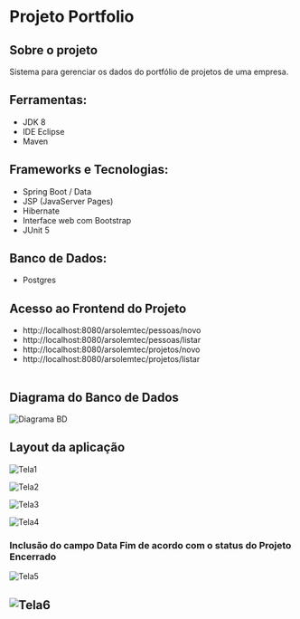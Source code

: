 # Projeto Portfolio

## Sobre o projeto

Sistema para gerenciar os dados do portfólio de projetos de uma empresa.


## Ferramentas:
- JDK 8
- IDE Eclipse
- Maven

## Frameworks e Tecnologias:
- Spring Boot / Data
- JSP (JavaServer Pages)
- Hibernate
- Interface web com Bootstrap
- JUnit 5

## Banco de Dados:
- Postgres

## Acesso ao Frontend do Projeto
- http://localhost:8080/arsolemtec/pessoas/novo
- http://localhost:8080/arsolemtec/pessoas/listar
- http://localhost:8080/arsolemtec/projetos/novo
- http://localhost:8080/arsolemtec/projetos/listar
<br><br>

## Diagrama do Banco de Dados
![Diagrama BD](https://github.com/Ernilson/projetoPortFolio/assets/89745459/136eae77-ede1-49fa-8e2a-030f77bfdaaf)

## Layout da aplicação
![Tela1](https://github.com/Ernilson/PortFolioManger/assets/89745459/a02cf4b6-bc62-4159-a003-712e4832dd47)

![Tela2](https://github.com/Ernilson/PortFolioManger/assets/89745459/85513ed1-5139-40fb-8662-726b49a6c70e)

![Tela3](https://github.com/Ernilson/PortFolioManger/assets/89745459/522ac5f0-9f62-41a7-9cad-e3e311724aac)

![Tela4](https://github.com/Ernilson/PortFolioManger/assets/89745459/00da4206-52eb-404a-9bb3-e1f1ee59d113)

### Inclusão do campo Data Fim de acordo com o status do Projeto Encerrado
![Tela5](https://github.com/Ernilson/PortFolioManger/assets/89745459/1d064fd3-eb8c-4f44-a1a0-05b4da4ffc88)

![Tela6](https://github.com/Ernilson/PortFolioManger/assets/89745459/5ee75e1a-88e3-4915-94d4-9b0b10846a84)
---


